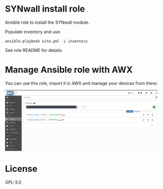 # SYNwall install role

Ansible role to install the SYNwall module.

Populate inventory and use:

    ansible-playbook site.yml -i inventory

See role README for details.

# Manage Ansible role with AWX

You can use this role, import it in AWX and manage your devices from there:

![AWX](https://github.com/SYNwall/SYNwall_site/blob/master/assets/images/SYNwall_AWX.png)

# License

GPL-3.0
